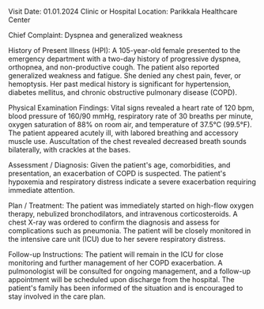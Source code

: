  Visit Date: 01.01.2024
Clinic or Hospital Location: Parikkala Healthcare Center

Chief Complaint: Dyspnea and generalized weakness

History of Present Illness (HPI): A 105-year-old female presented to the emergency department with a two-day history of progressive dyspnea, orthopnea, and non-productive cough. The patient also reported generalized weakness and fatigue. She denied any chest pain, fever, or hemoptysis. Her past medical history is significant for hypertension, diabetes mellitus, and chronic obstructive pulmonary disease (COPD).

Physical Examination Findings: Vital signs revealed a heart rate of 120 bpm, blood pressure of 160/90 mmHg, respiratory rate of 30 breaths per minute, oxygen saturation of 88% on room air, and temperature of 37.5°C (99.5°F). The patient appeared acutely ill, with labored breathing and accessory muscle use. Auscultation of the chest revealed decreased breath sounds bilaterally, with crackles at the bases.

Assessment / Diagnosis: Given the patient's age, comorbidities, and presentation, an exacerbation of COPD is suspected. The patient's hypoxemia and respiratory distress indicate a severe exacerbation requiring immediate attention.

Plan / Treatment: The patient was immediately started on high-flow oxygen therapy, nebulized bronchodilators, and intravenous corticosteroids. A chest X-ray was ordered to confirm the diagnosis and assess for complications such as pneumonia. The patient will be closely monitored in the intensive care unit (ICU) due to her severe respiratory distress.

Follow-up Instructions: The patient will remain in the ICU for close monitoring and further management of her COPD exacerbation. A pulmonologist will be consulted for ongoing management, and a follow-up appointment will be scheduled upon discharge from the hospital. The patient's family has been informed of the situation and is encouraged to stay involved in the care plan.